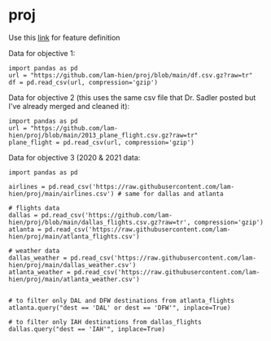 # proj
Use this [link](https://cran.r-project.org/web/packages/nycflights13/nycflights13.pdf) for feature definition


Data for objective 1:
```
import pandas as pd
url = "https://github.com/lam-hien/proj/blob/main/df.csv.gz?raw=tr"
df = pd.read_csv(url, compression='gzip')
```

Data for objective 2 (this uses the same csv file that Dr. Sadler posted but I've already merged and cleaned it):
```
import pandas as pd
url = "https://github.com/lam-hien/proj/blob/main/2013_plane_flight.csv.gz?raw=tr"
plane_flight = pd.read_csv(url, compression='gzip')
```

Data for objective 3 (2020 & 2021 data:
```
import pandas as pd

airlines = pd.read_csv('https://raw.githubusercontent.com/lam-hien/proj/main/airlines.csv') # same for dallas and atlanta

# flights data
dallas = pd.read_csv('https://github.com/lam-hien/proj/blob/main/dallas_flights.csv.gz?raw=tr', compression='gzip')
atlanta = pd.read_csv('https://raw.githubusercontent.com/lam-hien/proj/main/atlanta_flights.csv')

# weather data
dallas_weather = pd.read_csv('https://raw.githubusercontent.com/lam-hien/proj/main/dallas_weather.csv')
atlanta_weather = pd.read_csv('https://raw.githubusercontent.com/lam-hien/proj/main/atlanta_weather.csv')


# to filter only DAL and DFW destinations from atlanta_flights
atlanta.query("dest == 'DAL' or dest == 'DFW'", inplace=True)

# to filter only IAH destinations from dallas_flights
dallas.query("dest == 'IAH'", inplace=True)
```
